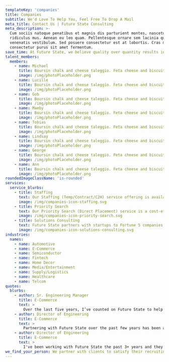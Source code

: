 ```yaml
---
templateKey: 'companies'
title: Companies
subtitle: We'd Love To Help You, Feel Free To Drop A Mail
meta_title: Contact Us | Future State Consulting
meta_description: >-
  Cum sociis natoque penatibus et magnis dis parturient montes, nascetur
  ridiculus mus. Aenean eu leo quam. Pellentesque ornare sem lacinia quam
  venenatis vestibulum. Sed posuere consectetur est at lobortis. Cras mattis
  consectetur purus sit amet fermentum.
save_time: At Future State, we believe quality over quantity results in the best outcomes. That means we nurture relationships first, and then do the legwork to pre-screen and match right-fit, diverse candidates with organizations, and provide custom consulting. Ultimately we save our clients, time, energy and the stress of needing to conduct robust and time consuming screening processes.
talent_members:
  members:
    - name: Michael
      title: Boursin chalk and cheese taleggio. Feta cheese and biscuits cottage cheese brie fromage frais dolcelatte who moved my cheese smelly cheese. Port-salut paneer dolcelatte cheesy feet squirty cheese cheese triangles gouda fromage.
      image: /img/photoPlaceholder.png
    - name: Lucille
      title: Boursin chalk and cheese taleggio. Feta cheese and biscuits cottage cheese brie fromage frais dolcelatte who moved my cheese smelly cheese. Port-salut paneer dolcelatte cheesy feet squirty cheese cheese triangles gouda fromage.
      image: /img/photoPlaceholder.png
    - name: Gob
      title: Boursin chalk and cheese taleggio. Feta cheese and biscuits cottage cheese brie fromage frais dolcelatte who moved my cheese smelly cheese. Port-salut paneer dolcelatte cheesy feet squirty cheese cheese triangles gouda fromage.
      image: /img/photoPlaceholder.png
    - name: Maeby
      title: Boursin chalk and cheese taleggio. Feta cheese and biscuits cottage cheese brie fromage frais dolcelatte who moved my cheese smelly cheese. Port-salut paneer dolcelatte cheesy feet squirty cheese cheese triangles gouda fromage.
      image: /img/photoPlaceholder.png
    - name: Tobias
      title: Boursin chalk and cheese taleggio. Feta cheese and biscuits cottage cheese brie fromage frais dolcelatte who moved my cheese smelly cheese. Port-salut paneer dolcelatte cheesy feet squirty cheese cheese triangles gouda fromage.
      image: /img/photoPlaceholder.png
    - name: Lindsay
      title: Boursin chalk and cheese taleggio. Feta cheese and biscuits cottage cheese brie fromage frais dolcelatte who moved my cheese smelly cheese. Port-salut paneer dolcelatte cheesy feet squirty cheese cheese triangles gouda fromage.
      image: /img/photoPlaceholder.png
    - name: George
      title: Boursin chalk and cheese taleggio. Feta cheese and biscuits cottage cheese brie fromage frais dolcelatte who moved my cheese smelly cheese. Port-salut paneer dolcelatte cheesy feet squirty cheese cheese triangles gouda fromage.
      image: /img/photoPlaceholder.png
    - name: Ann
      title: Boursin chalk and cheese taleggio. Feta cheese and biscuits cottage cheese brie fromage frais dolcelatte who moved my cheese smelly cheese. Port-salut paneer dolcelatte cheesy feet squirty cheese cheese triangles gouda fromage.
      image: /img/photoPlaceholder.png
roundedImageClassName: 'is-rounded'
services:
  service_blurbs:
    - title: Staffing
      text: Our Staffing (Temp/Contract/C2H) service offering is available for companies that do not currently have the resources to onboard a qualified candidate for a given position. Most of our clients operate under a contract-to-hire model and we encourage conversion to a client site if a candidate is interested in doing so.
      image: /img/companies-icon-staffing.svg
    - title: Priority Search
      text: Our Priority Search (Direct Placement) service is a cost-effective method of guaranteeing our concerted effort to fill multiple openings or hard-to-fill positions. This is ideal for a fast-growing company that has aggressive hiring plans.
      image: /img/companies-icon-priority-search.svg
    - title: Solutions Consulting
      text: Future State partners with startups to Fortune 5 companies to create solutions around the toughest software problems. We excel in mobile, web, and cloud platform development and can apply our expertise to your product, no matter where it is in the product lifecycle.
      image: /img/companies-icon-solutions-consulting.svg
industries:
  names:
    - name: Automotive
    - name: E-Commerce
    - name: Semiconductor
    - name: Fintech
    - name: Home Decor
    - name: Media/Entertainment
    - name: Supply/Logistics
    - name: Healthcare
    - name: Telcom
quotes:
  blurbs:
    - author: Sr. Engineering Manager
      title: E-Commerce
      text: >
        Over the last five years, I’ve counted on Future State to help me build world-class teams at Nike, WalmartLabs, and now eBay. With every engagement, whether I’m looking to hire a single specialist or build an entire squad, the team at Future State listens to my needs, and quickly delivers a short list of candidates that are excited for the opportunity.
    - author: Director of Engineering
      title: E-Commerce
      text: >
        Partnering with Future State over the past few years has been absolutely fantastic! Their collaborative approach in deeply understanding our business problem - both the vision of what we are building and where we are going, time and again has helped us establish and refine a hiring strategy that has found us many incredibly talented engineers and engineering leaders. I highly recommend working together with them. You will truly see the difference! Ultimately, when I need to fill a role, the team at Future State saves me time, money, and stress.
    - author: Director of Engineering
      title: E-Commerce
      text: >
        I've been working with Future State the past 3+ years and they have been great at finding the best talent for us! They are also extremely nice to work with! Would always recommend them!
we_find_your_person: We partner with clients to satisfy their recruiting, staffing, project hiring and executive search needs with custom, scalable solutions. We provide team building and onboarding consultation that results in near-term value or opportunities for greater impact down the road.
---
```

